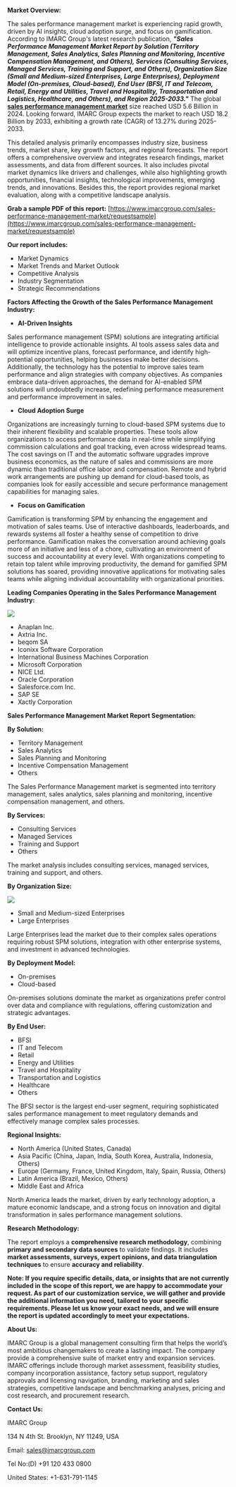 **Market Overview:**

The sales performance management market is experiencing rapid growth, driven by AI insights, cloud adoption surge, and focus on gamification. According to IMARC Group's latest research publication, **_"_Sales Performance Management Market Report by Solution (Territory Management, Sales Analytics, Sales Planning and Monitoring, Incentive Compensation Management, and Others), Services (Consulting Services, Managed Services, Training and Support, and Others), Organization Size (Small and Medium-sized Enterprises, Large Enterprises), Deployment Model (On-premises, Cloud-based), End User (BFSI, IT and Telecom, Retail, Energy and Utilities, Travel and Hospitality, Transportation and Logistics, Healthcare, and Others), and Region 2025-2033._"_** The global [**sales performance management market**](https://www.imarcgroup.com/sales-performance-management-market) size reached USD 5.6 Billion in 2024. Looking forward, IMARC Group expects the market to reach USD 18.2 Billion by 2033, exhibiting a growth rate (CAGR) of 13.27% during 2025-2033.

This detailed analysis primarily encompasses industry size, business trends, market share, key growth factors, and regional forecasts. The report offers a comprehensive overview and integrates research findings, market assessments, and data from different sources. It also includes pivotal market dynamics like drivers and challenges, while also highlighting growth opportunities, financial insights, technological improvements, emerging trends, and innovations. Besides this, the report provides regional market evaluation, along with a competitive landscape analysis.

**Grab a sample PDF of this report:** [https://www.imarcgroup.com/sales-performance-management-market/requestsample](https://www.imarcgroup.com/sales-performance-management-market/requestsample)

**Our report includes:**

*   Market Dynamics
*   Market Trends and Market Outlook
*   Competitive Analysis
*   Industry Segmentation
*   Strategic Recommendations

**Factors Affecting the Growth of the Sales Performance Management Industry:**

*   **AI-Driven Insights**

Sales performance management (SPM) solutions are integrating artificial intelligence to provide actionable insights. AI tools assess sales data and will optimize incentive plans, forecast performance, and identify high-potential opportunities, helping businesses make better decisions. Additionally, the technology has the potential to improve sales team performance and align strategies with company objectives. As companies embrace data-driven approaches, the demand for AI-enabled SPM solutions will undoubtedly increase, redefining performance measurement and performance improvement in sales.

*   **Cloud Adoption Surge**

Organizations are increasingly turning to cloud-based SPM systems due to their inherent flexibility and scalable properties. These tools allow organizations to access performance data in real-time while simplifying commission calculations and goal tracking, even across widespread teams. The cost savings on IT and the automatic software upgrades improve business economics, as the nature of sales and commissions are more dynamic than traditional office labor and compensation. Remote and hybrid work arrangements are pushing up demand for cloud-based tools, as companies look for easily accessible and secure performance management capabilities for managing sales.

*   **Focus on Gamification**

Gamification is transforming SPM by enhancing the engagement and motivation of sales teams. Use of interactive dashboards, leaderboards, and rewards systems all foster a healthy sense of competition to drive performance. Gamification makes the conversation around achieving goals more of an initiative and less of a chore, cultivating an environment of success and accountability at every level. With organizations competing to retain top talent while improving productivity, the demand for gamified SPM solutions has soared, providing innovative applications for motivating sales teams while aligning individual accountability with organizational priorities.

**Leading Companies Operating in the Sales Performance Management Industry:**

![](https://www.marketreport.us/wp-content/uploads/2025/05/Sales-Performance-Management-Market-2.jpg)

*   Anaplan Inc.
*   Axtria Inc.
*   beqom SA
*   Iconixx Software Corporation
*   International Business Machines Corporation
*   Microsoft Corporation
*   NICE Ltd.
*   Oracle Corporation
*   Salesforce.com Inc.
*   SAP SE
*   Xactly Corporation

**Sales Performance Management Market Report Segmentation:**

**By Solution:**

*   Territory Management
*   Sales Analytics
*   Sales Planning and Monitoring
*   Incentive Compensation Management
*   Others

The Sales Performance Management market is segmented into territory management, sales analytics, sales planning and monitoring, incentive compensation management, and others.

**By Services:**

*   Consulting Services
*   Managed Services
*   Training and Support
*   Others

The market analysis includes consulting services, managed services, training and support, and others.

**By Organization Size:**

![](https://www.marketreport.us/wp-content/uploads/2025/05/Sales-Performance-Management-Market-3.jpg)

*   Small and Medium-sized Enterprises
*   Large Enterprises

Large Enterprises lead the market due to their complex sales operations requiring robust SPM solutions, integration with other enterprise systems, and investment in advanced technologies.

**By Deployment Model:**

*   On-premises
*   Cloud-based

On-premises solutions dominate the market as organizations prefer control over data and compliance with regulations, offering customization and strategic advantages.

**By End User:**

*   BFSI
*   IT and Telecom
*   Retail
*   Energy and Utilities
*   Travel and Hospitality
*   Transportation and Logistics
*   Healthcare
*   Others

The BFSI sector is the largest end-user segment, requiring sophisticated sales performance management to meet regulatory demands and effectively manage complex sales processes.

**Regional Insights:**

*   North America (United States, Canada)
*   Asia Pacific (China, Japan, India, South Korea, Australia, Indonesia, Others)
*   Europe (Germany, France, United Kingdom, Italy, Spain, Russia, Others)
*   Latin America (Brazil, Mexico, Others)
*   Middle East and Africa

North America leads the market, driven by early technology adoption, a mature economic landscape, and a strong focus on innovation and digital transformation in sales performance management solutions.

**Research Methodology:**

The report employs a **comprehensive research methodology**, combining **primary and secondary data sources** to validate findings. It includes **market assessments, surveys, expert opinions, and data triangulation techniques** to ensure **accuracy and reliability**.

**Note: If you require specific details, data, or insights that are not currently included in the scope of this report, we are happy to accommodate your request. As part of our customization service, we will gather and provide the additional information you need, tailored to your specific requirements. Please let us know your exact needs, and we will ensure the report is updated accordingly to meet your expectations.**

**About Us:**

IMARC Group is a global management consulting firm that helps the world’s most ambitious changemakers to create a lasting impact. The company provide a comprehensive suite of market entry and expansion services. IMARC offerings include thorough market assessment, feasibility studies, company incorporation assistance, factory setup support, regulatory approvals and licensing navigation, branding, marketing and sales strategies, competitive landscape and benchmarking analyses, pricing and cost research, and procurement research.

**Contact Us:**

IMARC Group

134 N 4th St. Brooklyn, NY 11249, USA

Email: sales@imarcgroup.com

Tel No:(D) +91 120 433 0800

United States: +1-631-791-1145
